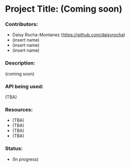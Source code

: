 # Project Title: (Coming soon)

### Contributors: 
  * Daisy Rocha-Montanez (https://github.com/daisyrocha) 
  * (insert name)
  * (insert name)
  * (insert name)

### Description: 
 (coming soon) 


### API being used: 
  (TBA)
                

### Resources: 
  * (TBA)
  * (TBA)
  * (TBA)               
  * (TBA)

### Status: 
  * (In progress)
